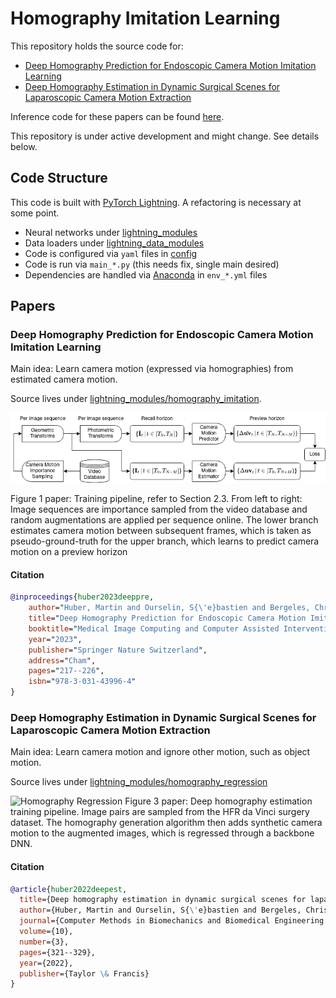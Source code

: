 # Homography Imitation Learning
This repository holds the source code for:

- [Deep Homography Prediction for Endoscopic Camera Motion Imitation Learning](https://arxiv.org/abs/2307.12792)
- [Deep Homography Estimation in Dynamic Surgical Scenes for Laparoscopic Camera Motion Extraction](https://arxiv.org/abs/2109.15098)

Inference code for these papers can be found [here](https://github.com/RViMLab/endoscopy).

This repository is under active development and might change. See details below.

## Code Structure
This code is built with [PyTorch Lightning](https://lightning.ai/docs/pytorch/stable/). A refactoring is necessary at some point.

- Neural networks under [lightning_modules](lightning_modules/)
- Data loaders under [lightning_data_modules](lightning_data_modules/)
- Code is configured via `yaml` files in [config](config/)
- Code is run via `main_*.py` (this needs fix, single main desired)
- Dependencies are handled via [Anaconda](https://www.anaconda.com/) in `env_*.yml` files

## Papers
### Deep Homography Prediction for Endoscopic Camera Motion Imitation Learning
Main idea: Learn camera motion (expressed via homographies) from estimated camera motion.

Source lives under [lightning_modules/homography_imitation](lightning_modules/homography_imitation/).

![Homography Imitation](doc/img/homography_imitation/23_02_13_homography_imitation.png)

Figure 1 paper: Training pipeline, refer to Section 2.3. From left to right: Image sequences are importance sampled from the video database and random augmentations are applied per sequence online. The lower branch estimates camera motion between subsequent frames, which is taken as pseudo-ground-truth for the upper branch, which learns to predict camera motion on a preview horizon

#### Citation
```bibtex
@inproceedings{huber2023deeppre,
    author="Huber, Martin and Ourselin, S{\'e}bastien and Bergeles, Christos and Vercauteren, Tom",
    title="Deep Homography Prediction for Endoscopic Camera Motion Imitation Learning",
    booktitle="Medical Image Computing and Computer Assisted Intervention -- MICCAI 2023",
    year="2023",
    publisher="Springer Nature Switzerland",
    address="Cham",
    pages="217--226",
    isbn="978-3-031-43996-4"
}
```

### Deep Homography Estimation in Dynamic Surgical Scenes for Laparoscopic Camera Motion Extraction
Main idea: Learn camera motion and ignore other motion, such as object motion.

Source lives under [lightning_modules/homography_regression](lightning_modules/homography_regression/)

![Homography Regression](doc/img/homography_regression/pipeline.png)
Figure 3 paper: Deep homography estimation training pipeline. Image pairs are sampled from the HFR da Vinci surgery dataset. The homography generation algorithm then adds synthetic camera motion to the augmented images, which is regressed through a backbone DNN.

#### Citation
```bibtex
@article{huber2022deepest,
  title={Deep homography estimation in dynamic surgical scenes for laparoscopic camera motion extraction},
  author={Huber, Martin and Ourselin, S{\'e}bastien and Bergeles, Christos and Vercauteren, Tom},
  journal={Computer Methods in Biomechanics and Biomedical Engineering: Imaging \& Visualization},
  volume={10},
  number={3},
  pages={321--329},
  year={2022},
  publisher={Taylor \& Francis}
}
```
